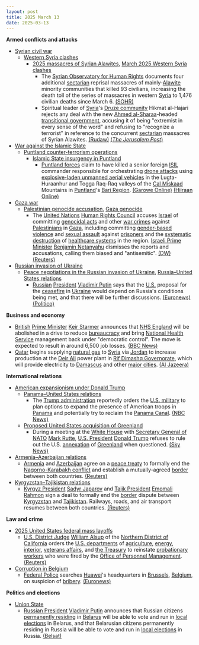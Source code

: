 ```yaml
---
layout: post
title: 2025 March 13
date: 2025-03-13
---
```



**Armed conflicts and attacks**

* [Syrian civil war](https://en.wikipedia.org/wiki/Syrian_civil_war "Syrian civil war")
  + [Western Syria clashes](https://en.wikipedia.org/wiki/Western_Syria_clashes_%28December_2024%E2%80%93present%29 "Western Syria clashes (December 2024–present)")
    - [2025 massacres of Syrian Alawites](https://en.wikipedia.org/wiki/2025_massacres_of_Syrian_Alawites "2025 massacres of Syrian Alawites"), [March 2025 Western Syria clashes](https://en.wikipedia.org/wiki/March_2025_Western_Syria_clashes "March 2025 Western Syria clashes")
      * The [Syrian Observatory for Human Rights](https://en.wikipedia.org/wiki/Syrian_Observatory_for_Human_Rights "Syrian Observatory for Human Rights") documents four additional [sectarian](https://en.wikipedia.org/wiki/Sectarianism_and_minorities_in_the_Syrian_civil_war "Sectarianism and minorities in the Syrian civil war") reprisal massacres of mainly-[Alawite](https://en.wikipedia.org/wiki/Alawites "Alawites") minority communities that killed 93 civilians, increasing the death toll of the series of massacres in western [Syria](https://en.wikipedia.org/wiki/Syria "Syria") to 1,476 civilian deaths since March 6. [(SOHR)](https://www.syriahr.com/%D9%85%D8%B9-%D8%A7%D9%83%D8%AA%D8%B4%D8%A7%D9%81-%D8%A5%D8%B9%D8%AF%D8%A7%D9%85%D8%A7%D8%AA-%D9%85%D9%8A%D8%AF%D8%A7%D9%86%D9%8A%D8%A9-%D9%81%D9%8A-%D9%85%D9%86%D8%A7%D8%B2%D9%84-%D8%B9%D8%A7%D8%AF/752956/)
      * Spiritual leader of [Syria](https://en.wikipedia.org/wiki/Syria "Syria")'s [Druze community](https://en.wikipedia.org/wiki/Druze_in_Syria "Druze in Syria") Hikmat al-Hajari rejects any deal with the new [Ahmed al-Sharaa](https://en.wikipedia.org/wiki/Ahmed_al-Sharaa "Ahmed al-Sharaa")-headed [transitional government](https://en.wikipedia.org/wiki/Syrian_transitional_government "Syrian transitional government"), accusing it of being "extremist in every sense of the word" and refusing to "recognize a terrorist" in reference to the concurrent [sectarian](https://en.wikipedia.org/wiki/Sectarianism_and_minorities_in_the_Syrian_civil_war "Sectarianism and minorities in the Syrian civil war") massacres of Syrian Alawites. [(Rudaw)](https://www.rudaw.net/english/middleeast/syria/130320256) [(*The Jerusalem Post*)](https://www.jpost.com/middle-east/article-845948)
* [War against the Islamic State](https://en.wikipedia.org/wiki/War_against_the_Islamic_State "War against the Islamic State")
  + [Puntland counter-terrorism operations](https://en.wikipedia.org/wiki/Puntland_counter-terrorism_operations "Puntland counter-terrorism operations")
    - [Islamic State insurgency in Puntland](https://en.wikipedia.org/wiki/Islamic_State_insurgency_in_Puntland "Islamic State insurgency in Puntland")
      * [Puntland forces](https://en.wikipedia.org/wiki/Puntland_Dervish_Force "Puntland Dervish Force") claim to have killed a senior foreign [ISIL](https://en.wikipedia.org/wiki/Islamic_State_%E2%80%93_Somalia_Province "Islamic State – Somalia Province") commander responsible for orchestrating [drone attacks](https://en.wikipedia.org/wiki/Drone_warfare "Drone warfare") using [explosive-laden unmanned aerial vehicles](https://en.wikipedia.org/wiki/Unmanned_aerial_vehicle "Unmanned aerial vehicle") in the Lugta-Huraanhur and Togga Raq-Raq valleys of the [Cal Miskaad](https://en.wikipedia.org/wiki/Cal_Miskaad "Cal Miskaad") Mountains in [Puntland](https://en.wikipedia.org/wiki/Puntland "Puntland")'s [Bari Region](https://en.wikipedia.org/wiki/Bari_Region "Bari Region"). [(Garowe Online)](https://www.garoweonline.com/en/news/somalia/puntland-forces-kill-isis-drone-chief-in-calmiskaad-mountains-operation) [(Hiiraan Online)](https://www.hiiraan.com/news4/2025/Mar/200673/puntland_forces_kill_senior_isis_drone_commander_in_targeted_operation.aspx)
* [Gaza war](https://en.wikipedia.org/wiki/Gaza_war "Gaza war")
  + [Palestinian genocide accusation](https://en.wikipedia.org/wiki/Palestinian_genocide_accusation "Palestinian genocide accusation"), [Gaza genocide](https://en.wikipedia.org/wiki/Gaza_genocide "Gaza genocide")
    - The [United Nations](https://en.wikipedia.org/wiki/United_Nations "United Nations") [Human Rights Council](https://en.wikipedia.org/wiki/United_Nations_Human_Rights_Council "United Nations Human Rights Council") accuses [Israel](https://en.wikipedia.org/wiki/Israel "Israel") of committing [genocidal acts](https://en.wikipedia.org/wiki/Genocide "Genocide") and other [war crimes](https://en.wikipedia.org/wiki/War_crimes "War crimes") against [Palestinians](https://en.wikipedia.org/wiki/Palestinians "Palestinians") in [Gaza](https://en.wikipedia.org/wiki/Gaza_Strip "Gaza Strip"), including committing [gender-based violence](https://en.wikipedia.org/wiki/Gender-related_violence "Gender-related violence") and [sexual assault](https://en.wikipedia.org/wiki/Sexual_assault "Sexual assault") against [prisoners](https://en.wikipedia.org/wiki/Palestinian_prisoners_in_Israel "Palestinian prisoners in Israel") and the [systematic destruction](https://en.wikipedia.org/wiki/Destruction_of_the_healthcare_system "Destruction of the healthcare system") of [healthcare systems](https://en.wikipedia.org/wiki/Attacks_on_health_facilities_during_the_Gaza_war "Attacks on health facilities during the Gaza war") in the region. [Israeli Prime Minister](https://en.wikipedia.org/wiki/Israeli_Prime_Minister "Israeli Prime Minister") [Benjamin Netanyahu](https://en.wikipedia.org/wiki/Benjamin_Netanyahu "Benjamin Netanyahu") dismisses the reports and accusations, calling them biased and "antisemitic". [(DW)](https://www.dw.com/en/un-accuses-israel-of-genocidal-acts-sexual-violence-in-gaza/a-71912287) [(Reuters)](https://www.reuters.com/world/middle-east/un-experts-accuse-israel-genocidal-acts-sexual-violence-gaza-2025-03-13/)
* [Russian invasion of Ukraine](https://en.wikipedia.org/wiki/Russian_invasion_of_Ukraine "Russian invasion of Ukraine")
  + [Peace negotiations in the Russian invasion of Ukraine](https://en.wikipedia.org/wiki/Peace_negotiations_in_the_Russian_invasion_of_Ukraine "Peace negotiations in the Russian invasion of Ukraine"), [Russia–United States relations](https://en.wikipedia.org/wiki/Russia%E2%80%93United_States_relations "Russia–United States relations")
    - [Russian](https://en.wikipedia.org/wiki/Russia "Russia") [President](https://en.wikipedia.org/wiki/President_of_Russia "President of Russia") [Vladimir Putin](https://en.wikipedia.org/wiki/Vladimir_Putin "Vladimir Putin") says that the [U.S.](https://en.wikipedia.org/wiki/United_States "United States") proposal for the [ceasefire](https://en.wikipedia.org/wiki/Ceasefire "Ceasefire") in [Ukraine](https://en.wikipedia.org/wiki/Ukraine "Ukraine") would depend on Russia's conditions being met, and that there will be further discussions. [(Euronews)](https://www.euronews.com/my-europe/2025/03/13/putin-agrees-with-us-made-ceasefire-proposal-but-says-there-are-nuances) [(Politico)](https://www.politico.eu/article/putin-puts-heavy-conditions-on-trumps-ukraine-ceasefire-plan/)

**Business and economy**

* [British](https://en.wikipedia.org/wiki/United_Kingdom "United Kingdom") [Prime Minister](https://en.wikipedia.org/wiki/Prime_Minister_of_the_United_Kingdom "Prime Minister of the United Kingdom") [Keir Starmer](https://en.wikipedia.org/wiki/Keir_Starmer "Keir Starmer") announces that [NHS England](https://en.wikipedia.org/wiki/NHS_England "NHS England") will be abolished in a drive to reduce [bureaucracy](https://en.wikipedia.org/wiki/Bureaucracy "Bureaucracy") and bring [National Health Service](https://en.wikipedia.org/wiki/National_Health_Service "National Health Service") management back under "democratic control". The move is expected to result in around 6,500 job losses. [(BBC News)](https://www.bbc.co.uk/news/live/cx29lrl826rt)
* [Qatar](https://en.wikipedia.org/wiki/Qatar "Qatar") begins supplying [natural gas](https://en.wikipedia.org/wiki/Natural_gas "Natural gas") to [Syria](https://en.wikipedia.org/wiki/Syria "Syria") via [Jordan](https://en.wikipedia.org/wiki/Jordan "Jordan") to increase production at the [Deir Ali](https://en.wikipedia.org/wiki/Deir_Ali "Deir Ali") power plant in [Rif Dimashq Governorate](https://en.wikipedia.org/wiki/Rif_Dimashq_Governorate "Rif Dimashq Governorate"), which will provide electricity to [Damascus](https://en.wikipedia.org/wiki/Damascus "Damascus") and other [major cities](https://en.wikipedia.org/wiki/List_of_cities_in_Syria "List of cities in Syria"). [(Al Jazeera)](https://www.aljazeera.com/news/2025/3/13/qatar-begins-supplying-natural-gas-to-syria-through-jordan)

**International relations**

* [American expansionism under Donald Trump](https://en.wikipedia.org/wiki/American_expansionism_under_Donald_Trump "American expansionism under Donald Trump")
  + [Panama–United States relations](https://en.wikipedia.org/wiki/Panama%E2%80%93United_States_relations "Panama–United States relations")
    - The [Trump administration](https://en.wikipedia.org/wiki/Second_presidency_of_Donald_Trump "Second presidency of Donald Trump") reportedly orders the [U.S. military](https://en.wikipedia.org/wiki/United_States_Armed_Forces "United States Armed Forces") to plan options to expand the presence of American troops in [Panama](https://en.wikipedia.org/wiki/Panama "Panama") and potentially try to reclaim the [Panama Canal](https://en.wikipedia.org/wiki/Panama_Canal "Panama Canal"). [(NBC News)](https://www.nbcnews.com/politics/national-security/trump-white-house-asked-us-military-develop-options-panama-canal-offic-rcna195994)
  + [Proposed United States acquisition of Greenland](https://en.wikipedia.org/wiki/Proposed_United_States_acquisition_of_Greenland "Proposed United States acquisition of Greenland")
    - During a meeting at the [White House](https://en.wikipedia.org/wiki/White_House "White House") with [Secretary General of NATO](https://en.wikipedia.org/wiki/Secretary_General_of_NATO "Secretary General of NATO") [Mark Rutte](https://en.wikipedia.org/wiki/Mark_Rutte "Mark Rutte"), [U.S. President](https://en.wikipedia.org/wiki/U.S._President "U.S. President") [Donald Trump](https://en.wikipedia.org/wiki/Donald_Trump "Donald Trump") refuses to rule out the U.S. [annexation](https://en.wikipedia.org/wiki/Annexation "Annexation") of [Greenland](https://en.wikipedia.org/wiki/Greenland "Greenland") when questioned. [(Sky News)](https://news.sky.com/story/donald-trump-says-he-thinks-us-will-annex-greenland-13327945)
* [Armenia–Azerbaijan relations](https://en.wikipedia.org/wiki/Armenia%E2%80%93Azerbaijan_relations "Armenia–Azerbaijan relations")
  + [Armenia](https://en.wikipedia.org/wiki/Armenia "Armenia") and [Azerbaijan](https://en.wikipedia.org/wiki/Azerbaijan "Azerbaijan") agree on a [peace treaty](https://en.wikipedia.org/wiki/Peace_treaty "Peace treaty") to formally end the [Nagorno-Karabakh conflict](https://en.wikipedia.org/wiki/Nagorno-Karabakh_conflict "Nagorno-Karabakh conflict") and establish a mutually-agreed [border](https://en.wikipedia.org/wiki/Armenia%E2%80%93Azerbaijan_border "Armenia–Azerbaijan border") between both countries. [(Reuters)](https://www.reuters.com/world/armenia-says-it-is-ready-sign-peace-agreement-with-azerbaijan-2025-03-13/)
* [Kyrgyzstan–Tajikistan relations](https://en.wikipedia.org/wiki/Kyrgyzstan%E2%80%93Tajikistan_relations "Kyrgyzstan–Tajikistan relations")
  + [Kyrgyz President](https://en.wikipedia.org/wiki/President_of_Kyrgyzstan "President of Kyrgyzstan") [Sadyr Japarov](https://en.wikipedia.org/wiki/Sadyr_Japarov "Sadyr Japarov") and [Tajik President](https://en.wikipedia.org/wiki/President_of_Tajikistan "President of Tajikistan") [Emomali Rahmon](https://en.wikipedia.org/wiki/Emomali_Rahmon "Emomali Rahmon") sign a deal to formally end the [border](https://en.wikipedia.org/wiki/Kyrgyzstan%E2%80%93Tajikistan_border "Kyrgyzstan–Tajikistan border") dispute between [Kyrgyzstan](https://en.wikipedia.org/wiki/Kyrgyzstan "Kyrgyzstan") and [Tajikistan](https://en.wikipedia.org/wiki/Tajikistan "Tajikistan"). Railways, roads, and air transport resumes between both countries. [(Reuters)](https://www.reuters.com/world/asia-pacific/kyrgyzstan-tajikistan-sign-deal-end-long-running-border-dispute-2025-03-13/)

**Law and crime**

* [2025 United States federal mass layoffs](https://en.wikipedia.org/wiki/2025_United_States_federal_mass_layoffs "2025 United States federal mass layoffs")
  + [U.S. District Judge](https://en.wikipedia.org/wiki/United_States_federal_judge "United States federal judge") [William Alsup](https://en.wikipedia.org/wiki/William_Alsup "William Alsup") of the [Northern District of California](https://en.wikipedia.org/wiki/United_States_District_Court_for_the_Northern_District_of_California "United States District Court for the Northern District of California") orders the [U.S. departments](https://en.wikipedia.org/wiki/United_States_federal_executive_departments "United States federal executive departments") of [agriculture](https://en.wikipedia.org/wiki/United_States_Department_of_Agriculture "United States Department of Agriculture"), [energy](https://en.wikipedia.org/wiki/United_States_Department_of_Energy "United States Department of Energy"), [interior](https://en.wikipedia.org/wiki/United_States_Department_of_the_Interior "United States Department of the Interior"), [veterans affairs](https://en.wikipedia.org/wiki/United_States_Department_of_Veterans_Affairs "United States Department of Veterans Affairs"), and [the Treasury](https://en.wikipedia.org/wiki/United_States_Department_of_the_Treasury "United States Department of the Treasury") to reinstate [probationary workers](https://en.wikipedia.org/wiki/Probation_%28workplace%29 "Probation (workplace)") who were fired by the [Office of Personnel Management](https://en.wikipedia.org/wiki/U.S._Office_of_Personnel_Management "U.S. Office of Personnel Management"). [(Reuters)](https://www.reuters.com/world/us/us-judge-extend-block-trump-administration-ordering-mass-firings-2025-03-13/)
* [Corruption in Belgium](https://en.wikipedia.org/wiki/Corruption_in_Belgium "Corruption in Belgium")
  + [Federal Police](https://en.wikipedia.org/wiki/Federal_Police_%28Belgium%29 "Federal Police (Belgium)") searches [Huawei](https://en.wikipedia.org/wiki/Huawei "Huawei")'s headquarters in [Brussels](https://en.wikipedia.org/wiki/Brussels "Brussels"), [Belgium](https://en.wikipedia.org/wiki/Belgium "Belgium"), on suspicion of [bribery](https://en.wikipedia.org/wiki/Bribery "Bribery"). [(Euronews)](https://www.euronews.com/my-europe/2025/03/13/belgian-authorities-searched-huawei-offices-in-fresh-european-parliament-corruption-probe)

**Politics and elections**

* [Union State](https://en.wikipedia.org/wiki/Union_State "Union State")
  + [Russian President](https://en.wikipedia.org/wiki/Russian_President "Russian President") [Vladimir Putin](https://en.wikipedia.org/wiki/Vladimir_Putin "Vladimir Putin") announces that Russian citizens [permanently residing](https://en.wikipedia.org/wiki/Permanent_residency "Permanent residency") in [Belarus](https://en.wikipedia.org/wiki/Belarus "Belarus") will be able to vote and run in [local elections](https://en.wikipedia.org/wiki/Elections_in_Belarus "Elections in Belarus") in Belarus, and that Belarusian citizens permanently residing in Russia will be able to vote and run in [local elections](https://en.wikipedia.org/wiki/Elections_in_Russia "Elections in Russia") in Russia. [(Belsat)](https://belsat.eu/85574110/rasejtsy-zdoleyuts-brats-udzel-u-myastsovyh-vybarah-u-belarusi)
